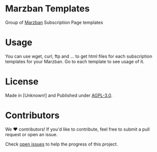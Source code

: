 # Marzban Templates
Group of [Marzban](https://github.com/Gozargah/Marzban) Subscription Page templates

# Usage

You can use wget, curl, ftp and ... to get html files for each subscription templates for your Marzban. Go to each template to see usage of it.

# License

Made in [Unknown!] and Published under [AGPL-3.0](./LICENSE).

# Contributors

We ❤️ contributors! If you'd like to contribute, feel free to submit a pull request or open an issue.

Check [open issues](https://github.com/MuhammadAshouri/marzban-templates/issues) to help the progress of this project.
